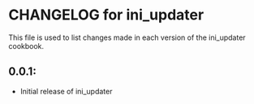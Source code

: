 # CHANGELOG for ini_updater

This file is used to list changes made in each version of the ini_updater cookbook.

## 0.0.1:
* Initial release of ini_updater
